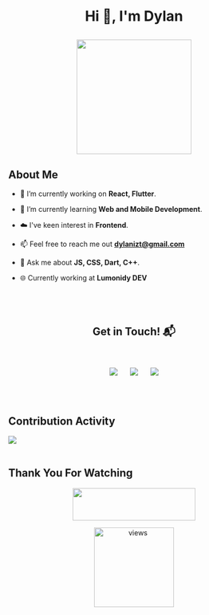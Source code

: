
<h1 align="center">Hi 👋, I'm Dylan
<h2>
<p align="center">
  <img src="https://miro.medium.com/max/2048/1*OohqW5DGh9CQS4hLY5FXzA.png" height="230"/>
</p>

<h2>About Me </h2>

- 🔭 I’m currently working on **React, Flutter**.

- 🌱 I’m currently learning **Web and Mobile Development**.

- ☁️ I've keen interest in **Frontend**.

- 📫 Feel free to reach me out **dylanizt@gmail.com**

- 💬 Ask me about **JS, CSS, Dart, C++**.

- 🌐 Currently working at **Lumonidy DEV**

<h2>
<Br>
<h2 align="center">Get in Touch! 📬
<Br></Br>
<p align="center">
<a href="www.linkedin.com/in/dylan-fernández-a9b742320" target="blank"><img align="center" src="https://img.shields.io/badge/Dylan Fernandez-0077B5?style=for-the-badge&logo=linkedin&logoColor=white" /></a> &nbsp;&nbsp;&nbsp;  <a href="mailto:dylanizt@gmail.com" target="blank"><img align="center" src="https://img.shields.io/badge/dylanizt@gmail.com-D14836?style=for-the-badge&logo=gmail&logoColor=white" /></a>    &nbsp;&nbsp;&nbsp;       <a href="https://www.github.com/Dylannton" target="blank"><img align="center" src="https://img.shields.io/badge/Dylannton-100000?style=for-the-badge&logo=github&logoColor=white" /></a>
</p>

<Br>

<h2>Contribution Activity </h2>
  <img  align="center"  src="https://github-readme-stats.vercel.app/api?username=Dylannton&title_color=6FDA44&text_color=FFFFFF&theme=dark&show_icons=true&count_private=true" />
  <br></br>

  <h2 align='left'>Thank You For Watching</h2>
  <p align="center">
    <img src="https://media.giphy.com/media/jpVnC65DmYeyRL4LHS/giphy.gif" width="70%" height="65px">
  </p>	
     <p align='center'> <img src="https://komarev.com/ghpvc/?username=Dylannton&label=Profile%20views&color=blueviolet&style=plastic" width="160px" alt="views" /> </p>
  <br>
  

